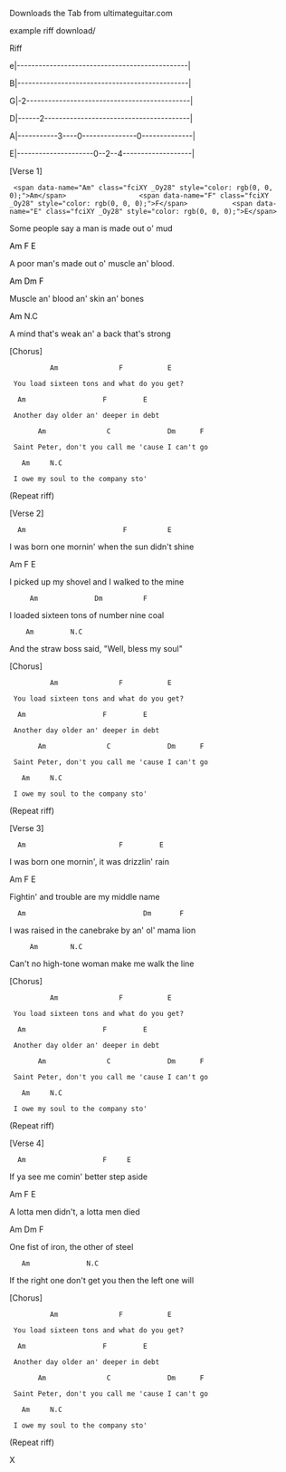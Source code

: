  Downloads the Tab from ultimateguitar.com 

example riff download/



 

Riff

e|-----------------------------------------------|

B|-----------------------------------------------|

G|-2---------------------------------------------|

D|------2----------------------------------------|

A|-----------3----0---------------0--------------|

E|---------------------0--2--4-------------------|

 

[Verse 1]

     <span data-name="Am" class="fciXY _Oy28" style="color: rgb(0, 0, 0);">Am</span>                  <span data-name="F" class="fciXY _Oy28" style="color: rgb(0, 0, 0);">F</span>           <span data-name="E" class="fciXY _Oy28" style="color: rgb(0, 0, 0);">E</span>

Some people say a man is made out o' mud

  <span data-name="Am" class="fciXY _Oy28" style="color: rgb(0, 0, 0);">Am</span>                     <span data-name="F" class="fciXY _Oy28" style="color: rgb(0, 0, 0);">F</span>          <span data-name="E" class="fciXY _Oy28" style="color: rgb(0, 0, 0);">E</span>

A poor man's made out o' muscle an' blood.

<span data-name="Am" class="fciXY _Oy28" style="color: rgb(0, 0, 0);">Am</span>                   <span data-name="Dm" class="fciXY _Oy28" style="color: rgb(0, 0, 0);">Dm</span>       <span data-name="F" class="fciXY _Oy28" style="color: rgb(0, 0, 0);">F</span>

Muscle an' blood an' skin an' bones

  <span data-name="Am" class="fciXY _Oy28" style="color: rgb(0, 0, 0);">Am</span>          N.C

A mind that's weak an' a back that's strong

 

[Chorus]

              Am               F           E

     You load sixteen tons and what do you get?

      Am                   F         E

     Another day older an' deeper in debt

           Am               C              Dm      F

     Saint Peter, don't you call me 'cause I can't go

       Am     N.C

     I owe my soul to the company sto'

 

(Repeat riff)

 

[Verse 2]

      Am                        F          E

I was born one mornin' when the sun didn't shine

  Am                        F             E

I picked up my shovel and I walked to the mine

         Am              Dm          F

I loaded sixteen tons of number nine coal

        Am         N.C

And the straw boss said, "Well, bless my soul"

 

 

[Chorus]

              Am               F           E

     You load sixteen tons and what do you get?

      Am                   F         E

     Another day older an' deeper in debt

           Am               C              Dm      F

     Saint Peter, don't you call me 'cause I can't go

       Am     N.C

     I owe my soul to the company sto'

 

(Repeat riff)

 

[Verse 3]

      Am                       F         E

I was born one mornin', it was drizzlin' rain

Am                       F         E

Fightin' and trouble are my middle name

      Am                             Dm       F

I was raised in the canebrake by an' ol' mama lion

         Am        N.C

Can't no high-tone woman make me walk the line

 

[Chorus]

              Am               F           E

     You load sixteen tons and what do you get?

      Am                   F         E

     Another day older an' deeper in debt

           Am               C              Dm      F

     Saint Peter, don't you call me 'cause I can't go

       Am     N.C

     I owe my soul to the company sto'

 

(Repeat riff)

 

[Verse 4]

      Am                   F     E

If ya see me comin' better step aside

  Am                  F         E

A lotta men didn't, a lotta men died

Am                    Dm       F

One fist of iron, the other of steel

       Am              N.C

If the right one don't get you then the left one will

 

[Chorus]

              Am               F           E

     You load sixteen tons and what do you get?

      Am                   F         E

     Another day older an' deeper in debt

           Am               C              Dm      F

     Saint Peter, don't you call me 'cause I can't go

       Am     N.C

     I owe my soul to the company sto'

 

(Repeat riff)

<div class="LJhrL">X</div></pre>
